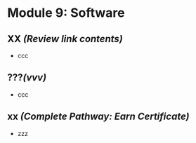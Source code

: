 
# **Module 9: Software**


## XX *(Review link contents)*
* ccc


## ???*(vvv)*
* ccc

## xx *(Complete Pathway: Earn Certificate)*
 * zzz
   
